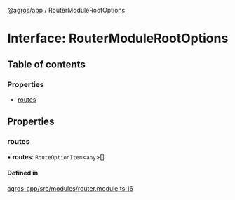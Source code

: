 [@agros/app](../index.md) / RouterModuleRootOptions

# Interface: RouterModuleRootOptions

## Table of contents

### Properties

- [routes](RouterModuleRootOptions.md#routes)

## Properties

### <a id="routes" name="routes"></a> routes

• **routes**: `RouteOptionItem`<`any`\>[]

#### Defined in

[agros-app/src/modules/router.module.ts:16](https://github.com/agrosjs/agros/blob/e90e8df/packages/agros-app/src/modules/router.module.ts#L16)
